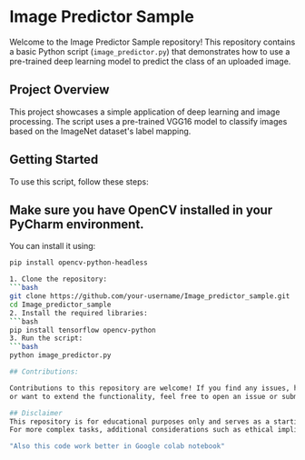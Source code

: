 # Image Predictor Sample

Welcome to the Image Predictor Sample repository! This repository contains a basic Python script (`image_predictor.py`) 
that demonstrates how to use a pre-trained deep learning model to predict the class of an uploaded image.

## Project Overview

This project showcases a simple application of deep learning and image processing. 
The script uses a pre-trained VGG16 model to classify images based on the ImageNet dataset's label mapping.

## Getting Started

To use this script, follow these steps:

## Make sure you have OpenCV installed in your PyCharm environment. 
You can install it using:

   ```bash
   pip install opencv-python-headless

1. Clone the repository:
   ```bash
   git clone https://github.com/your-username/Image_predictor_sample.git
   cd Image_predictor_sample
2. Install the required libraries:
   ```bash
   pip install tensorflow opencv-python
3. Run the script:
   ```bash
   python image_predictor.py

## Contributions:

Contributions to this repository are welcome! If you find any issues, have suggestions for improvements, 
or want to extend the functionality, feel free to open an issue or submit a pull request.

## Disclaimer
This repository is for educational purposes only and serves as a starting point for understanding basic image classification using a pre-trained model. 
For more complex tasks, additional considerations such as ethical implications, dataset quality, and model performance should be addressed.

"Also this code work better in Google colab notebook"
